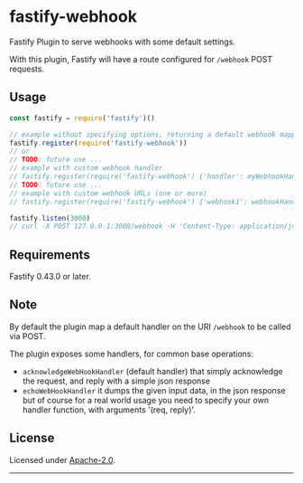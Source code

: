# fastify-webhook
Fastify Plugin to serve webhooks with some default settings.

With this plugin, Fastify will have a route configured for `/webhook` POST requests.


## Usage

```js
const fastify = require('fastify')()

// example without specifying options, returning a default webhook mapped to '/webhook' that only acknowledge the POST request
fastify.register(require('fastify-webhook'))
// or
// TODO: future use ...
// example with custom webhook handler
// fastify.register(require('fastify-webhook') {'handler': myWebhookHandler})
// TODO: future use ...
// example with custom webhook URLs (one or more)
// fastify.register(require('fastify-webhook') {'webhook1': webhookHandler1, 'webhook2': webhookHandler2})

fastify.listen(3000)
// curl -X POST 127.0.0.1:3000/webhook -H 'Content-Type: application/json' -d '{"payload":"test"}' => returning a JSON dump of the given data, and no thrown error
```

## Requirements

Fastify 0.43.0 or later.


## Note

By default the plugin map a default handler on the URI `/webhook` to be called via POST.

The plugin exposes some handlers, for common base operations:
- `acknowledgeWebHookHandler` (default handler) that simply acknowledge the request, and reply with a simple json response
- `echoWebHookHandler` it dumps the given input data, in the json response
but of course for a real world usage you need to specify your own handler function, with arguments '(req, reply)'.


## License

Licensed under [Apache-2.0](./LICENSE).

----
